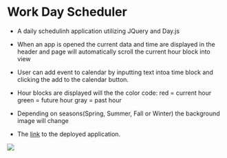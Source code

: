 # Work Day Scheduler

  * A daily schedulinh application utilizing JQuery and Day.js

  * When an app is opened the current data and time are displayed in the header and page will automatically scroll the current hour block into view

  * User can add event to calendar by inputting text intoa time block and clicking the add to the calendar button.

  * Hour blocks are displayed will the the color code:
    red = current hour
    green = future hour
    gray = past hour
  
  * Depending on seasons(Spring, Summer, Fall or Winter) the background image will change

  * The [link](https://cjserame24.github.io/Day-planner//) to the deployed application.

![](assets/imgs/dayscheduler.gif)
 
